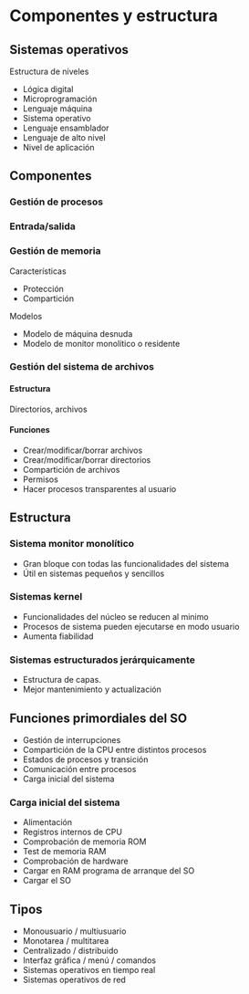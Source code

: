 # Componentes y estructura

## Sistemas operativos

Estructura de niveles

- Lógica digital
- Microprogramación
- Lenguaje máquina
- Sistema operativo
- Lenguaje ensamblador
- Lenguaje de alto nivel
- Nivel de aplicación

## Componentes

### Gestión de procesos

### Entrada/salida

### Gestión de memoria

Características

- Protección
- Compartición

Modelos

- Modelo de máquina desnuda
- Modelo de monitor monolítico o residente

### Gestión del sistema de archivos

#### Estructura

Directorios, archivos

#### Funciones

- Crear/modificar/borrar archivos
- Crear/modificar/borrar directorios
- Compartición de archivos
- Permisos
- Hacer procesos transparentes al usuario

## Estructura

### Sistema monitor monolítico

- Gran bloque con todas las funcionalidades del sistema
- Útil en sistemas pequeños y sencillos

### Sistemas kernel

- Funcionalidades del núcleo se reducen al minimo
- Procesos de sistema pueden ejecutarse en modo usuario
- Aumenta fiabilidad

### Sistemas estructurados jerárquicamente

- Estructura de capas.
- Mejor mantenimiento y actualización

## Funciones primordiales del SO

- Gestión de interrupciones
- Compartición de la CPU entre distintos procesos
- Estados de procesos y transición
- Comunicación entre procesos
- Carga inicial del sistema

### Carga inicial del sistema

- Alimentación
- Registros internos de CPU
- Comprobación de memoria ROM
- Test de memoria RAM
- Comprobación de hardware
- Cargar en RAM programa de arranque del SO
- Cargar el SO

## Tipos

- Monousuario / multiusuario
- Monotarea / multitarea
- Centralizado / distribuido
- Interfaz gráfica / menú / comandos
- Sistemas operativos en tiempo real
- Sistemas operativos de red

